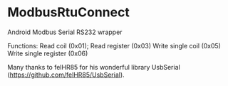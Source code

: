 # ModbusRtuConnect
Android Modbus Serial RS232 wrapper

Functions:
Read coil (0x01);
Read register (0x03)
Write single coil (0x05)
Write single register (0x06)


Many thanks to felHR85 for his wonderful library UsbSerial (https://github.com/felHR85/UsbSerial). 
